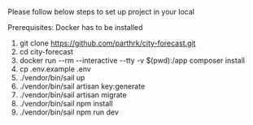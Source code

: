 Please follow below steps to set up project in your local

Prerequisites: Docker has to be installed

1. git clone https://github.com/parthrk/city-forecast.git
2. cd city-forecast
3. docker run --rm --interactive --tty -v $(pwd):/app composer install
4. cp .env.example .env
5. ./vendor/bin/sail up
6. ./vendor/bin/sail artisan key:generate
7. ./vendor/bin/sail artisan migrate
8. ./vendor/bin/sail npm install
9. ./vendor/bin/sail npm run dev
